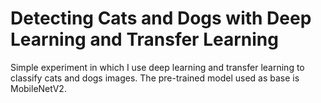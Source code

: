 # Detecting Cats and Dogs with Deep Learning and Transfer Learning
Simple experiment in which I use deep learning and transfer learning to classify cats and dogs images. The pre-trained model used as base is MobileNetV2.

